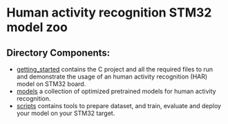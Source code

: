 # Human activity recognition STM32 model zoo


## Directory Components:
* [getting_started](./getting_started/README.md) contains the C project and all the required files to run and demonstrate the usage of an human activity recognition (HAR) model on STM32 board.
* [models](./models/README.md) a collection of optimized pretrained models for human activity recognition.
* [scripts](./scripts/README.md) contains tools to prepare dataset, and train, evaluate and deploy your model on your STM32 target.